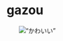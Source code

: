 # gazou


<!DOCTYPE html >
<html>
<head>
<meta charset=“utf-8” />
<title>タイトル</title>
</head>
<body>
        <img src=“https://mail.google.com/mail/u/0/?ui=2&ik=31e4d99bf9&view=att&th=15b9f12e3a3a9180&attid=0.1&disp=safe&zw” alt=“かわいい” />
</body>
</html>
